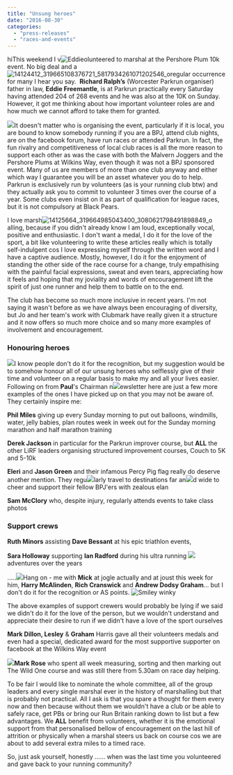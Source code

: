 ```yaml
---
title: "Unsung heroes"
date: "2016-08-30"
categories: 
  - "press-releases"
  - "races-and-events"
---
```


hiThis weekend I v![Eddie](https://bpj.org.uk/wp-content/uploads/2016/08/Eddie-795x530.jpg)olunteered to marshal at the Pershore Plum 10k event. No big deal and a ![14124412_319665108376721_5817934261071202546_o](https://bpj.org.uk/wp-content/uploads/2016/08/14124412_319665108376721_5817934261071202546_o-795x530.jpg)regular occurrence for many I hear you say.  **Richard Ralph’s** (Worcester Parkrun organiser) father in law, **Eddie Freemantle**, is at Parkrun practically every Saturday having attended 204 of 268 events and he was also at the 10K on Sunday. However, it got me thinking about how important volunteer roles are and how much we cannot afford to take them for granted.

![](https://bpj.org.uk/wp-content/uploads/2016/08/082716_1034_Unsungheroe2.jpg)It doesn't matter who is organising the event, particularly if it is local, you are bound to know somebody running if you are a BPJ, attend club nights, are on the facebook forum, have run races or attended Parkrun. In fact, the fun rivalry and competitiveness of local club races is all the more reason to support each other as was the case with both the Malvern Joggers and the Pershore Plums at Wilkins Way, even though it was not a BPJ sponsored event. Many of us are members of more than one club anyway and either which way I guarantee you will be an asset whatever you do to help. Parkrun is exclusively run by volunteers (as is your running club btw) and they actually ask you to commit to volunteer 3 times over the course of a year. Some clubs even insist on it as part of qualification for league races, but it is not compulsory at Black Pears.

I love marsh![14125664_319664985043400_3080621798491898849_o](https://bpj.org.uk/wp-content/uploads/2016/08/14125664_319664985043400_3080621798491898849_o-533x800.jpg)alling, because if you didn't already know I am loud, exceptionally vocal, positive and enthusiastic. I don't want a medal, I do it for the love of the sport, a bit like volunteering to write these articles really which is totally self-indulgent cos I love expressing myself through the written word and I have a captive audience. Mostly, however, I do it for the enjoyment of standing the other side of the race course for a change, truly empathising with the painful facial expressions, sweat and even tears, appreciating how it feels and hoping that my joviality and words of encouragement lift the spirit of just one runner and help them to battle on to the end.

The club has become so much more inclusive in recent years. I'm not saying it wasn't before as we have always been encouraging of diversity, but Jo and her team's work with Clubmark have really given it a structure and it now offers so much more choice and so many more examples of involvement and encouragement.

### **Honouring heroes**

![](https://bpj.org.uk/wp-content/uploads/2016/08/082716_1034_Unsungheroe3.jpg)I know people don't do it for the recognition, but my suggestion would be to somehow honour all of our unsung heroes who selflessly give of their time and volunteer on a regular basis to make my and all your lives easier. Following on from **Paul**'s Chairman n![](https://bpj.org.uk/wp-content/uploads/2016/08/082716_1034_Unsungheroe4.jpg)ewsletter here are just a few more examples of the ones I have picked up on that you may not be aware of. They certainly inspire me:

**Phil Miles** giving up every Sunday morning to put out balloons, windmills, water, jelly babies, plan routes week in week out for the Sunday morning marathon and half marathon training

**Derek Jackson** in particular for the Parkrun improver course, but **ALL** the other LiRF leaders organising structured improvement courses, Couch to 5K and 5-10k

**Eleri** and **Jason Green** and their infamous Percy Pig flag really do deserve another mention. They regu![](https://bpj.org.uk/wp-content/uploads/2016/08/082716_1034_Unsungheroe5.jpg)larly travel to destinations far an![](https://bpj.org.uk/wp-content/uploads/2016/08/082716_1034_Unsungheroe6.jpg)d wide to cheer and support their fellow BPJ'ers with zealous elan

**Sam McClory** who, despite injury, regularly attends events to take class photos

### Support crews

**Ruth Minors** assisting **Dave Bessant** at his epic triathlon events,

**Sara Holloway** supporting **Ian Radford** during his ultra running ![](https://bpj.org.uk/wp-content/uploads/2016/08/082716_1034_Unsungheroe7.jpg)adventures over the years

…..![](https://bpj.org.uk/wp-content/uploads/2016/08/082716_1034_Unsungheroe8.jpg)Hang on - me with **Mick** at jogle actually and at joust this week for him, **Harry McAlinden**, **Rich Cranswick** and **Andrew Dodsy Graham**… but I don't do it for the recognition or AS points. ![Smiley winky](https://bpj.org.uk/wp-content/uploads/2016/08/Smiley-winky.jpg)

The above examples of support crewers would probably be lying if we said we didn't do it for the love of the person, but we wouldn't understand and appreciate their desire to run if we didn't have a love of the sport ourselves

**Mark Dillon, Lesley** & **Graham** Harris gave all their volunteers medals and even had a special, dedicated award for the most supportive supporter on facebook at the Wilkins Way event

![](https://bpj.org.uk/wp-content/uploads/2016/08/082716_1034_Unsungheroe9.jpg)**Mark Rose** who spent all week measuring, sorting and then marking out The Wild One course and was still there from 5.30am on race day helping. 

To be fair I would like to nominate the whole committee, all of the group leaders and every single marshal ever in the history of marshalling but that is probably not practical. All I ask is that you spare a thought for them every now and then because without them we wouldn't have a club or be able to safely race, get PBs or bring our Run Britain ranking down to list but a few advantages. We **ALL** benefit from volunteers, whether it is the emotional support from that personalised bellow of encouragement on the last hill of attrition or physically when a marshal steers us back on course cos we are about to add several extra miles to a timed race.

So, just ask yourself, honestly …… when was the last time you volunteered and gave back to your running community?
